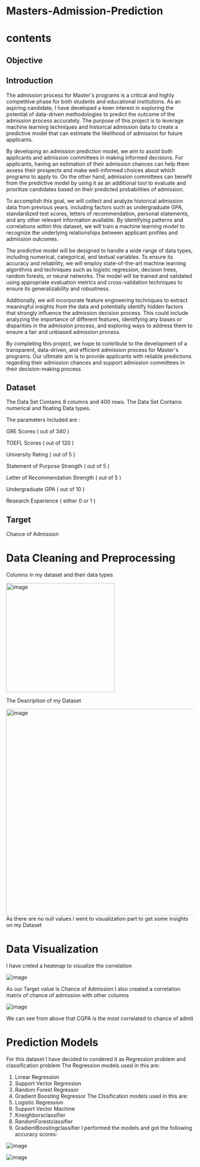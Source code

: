 #  Masters-Admission-Prediction
# contents
## Objective
## Introduction
The admission process for Master's programs is a critical and highly competitive phase for both students and educational institutions. As an aspiring candidate, I have developed a keen interest in exploring the potential of data-driven methodologies to predict the outcome of the admission process accurately. The purpose of this project is to leverage machine learning techniques and historical admission data to create a predictive model that can estimate the likelihood of admission for future applicants.

By developing an admission prediction model, we aim to assist both applicants and admission committees in making informed decisions. For applicants, having an estimation of their admission chances can help them assess their prospects and make well-informed choices about which programs to apply to. On the other hand, admission committees can benefit from the predictive model by using it as an additional tool to evaluate and prioritize candidates based on their predicted probabilities of admission.

To accomplish this goal, we will collect and analyze historical admission data from previous years, including factors such as undergraduate GPA, standardized test scores, letters of recommendation, personal statements, and any other relevant information available. By identifying patterns and correlations within this dataset, we will train a machine learning model to recognize the underlying relationships between applicant profiles and admission outcomes.

The predictive model will be designed to handle a wide range of data types, including numerical, categorical, and textual variables. To ensure its accuracy and reliability, we will employ state-of-the-art machine learning algorithms and techniques such as logistic regression, decision trees, random forests, or neural networks. The model will be trained and validated using appropriate evaluation metrics and cross-validation techniques to ensure its generalizability and robustness.

Additionally, we will incorporate feature engineering techniques to extract meaningful insights from the data and potentially identify hidden factors that strongly influence the admission decision process. This could include analyzing the importance of different features, identifying any biases or disparities in the admission process, and exploring ways to address them to ensure a fair and unbiased admission process.

By completing this project, we hope to contribute to the development of a transparent, data-driven, and efficient admission process for Master's programs. Our ultimate aim is to provide applicants with reliable predictions regarding their admission chances and support admission committees in their decision-making process
## Dataset
The Data Set Contains 8 columns and 400 rows. The Data Set Contains numerical and floating Data types.

The parameters included are :

GRE Scores ( out of 340 )

TOEFL Scores ( out of 120 )

University Rating ( out of 5 )

Statement of Purpose Strength ( out of 5 )

Letter of Recommendation Strength ( out of 5 )

Undergraduate GPA ( out of 10 )

Research Experience ( either 0 or 1 )
## Target
Chance of Admission
# Data Cleaning and Preprocessing
Columns in my dataset and their data types

<img width="292" alt="image" src="https://github.com/DATA-606-SPRING-2023-THU/SREEKANTH_REDDY_DATA690/assets/99163655/94e6f851-983c-431f-8a3c-4db60cc0fcd8">

The Description of my Dataset

<img width="553" alt="image" src="https://github.com/DATA-606-SPRING-2023-THU/SREEKANTH_REDDY_DATA690/assets/99163655/eafee749-1732-4ca4-b340-aeadecc66d06">
As there are no null values I went to visualization part to get some insights on my Dataset

# Data Visualization
I have creted a heatmap to visualize the correlation

![image](https://github.com/DATA-606-SPRING-2023-THU/SREEKANTH_REDDY_DATA690/assets/99163655/89355312-38c5-4da2-b449-e0cb182605d3)

As our Target value is Chance of Admission I also created a correlation matrix of chance of admission with other columns

![image](https://github.com/DATA-606-SPRING-2023-THU/SREEKANTH_REDDY_DATA690/assets/99163655/dc845253-b584-45d6-82b1-87ab94682cc2)

We can see from above that CGPA is the most correlated to chance of admit

# Prediction Models 

For this dataset I have decided to condered it as Regression problem and classification problem
The Regression models used in this are:
1) Linear Regression
2) Support Vector Regression
3) Random Forest Regressor
4) Gradient Boosting Regressor
The Clssification models used in this are:
1) Logistic Regression
2) Support Vector Machine
3) Kneighborsclassifier
4) RandomForestclassifier
5) GradientBoostingclassifier
I performed the models and got the following accuracy scores:

![image](https://github.com/DATA-606-SPRING-2023-THU/SREEKANTH_REDDY_DATA690/assets/99163655/855497a3-1ec4-406e-b29a-18bb2c3454c0)

![image](https://github.com/DATA-606-SPRING-2023-THU/SREEKANTH_REDDY_DATA690/assets/99163655/162fe7a1-b235-4495-a891-727921d844c8)
